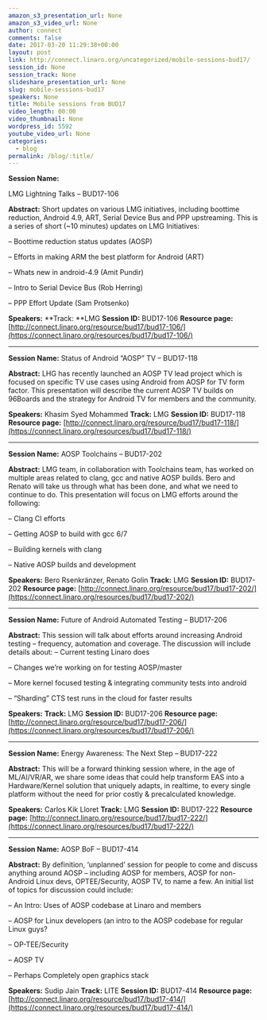 ```yaml
---
amazon_s3_presentation_url: None
amazon_s3_video_url: None
author: connect
comments: false
date: 2017-03-20 11:29:38+00:00
layout: post
link: http://connect.linaro.org/uncategorized/mobile-sessions-bud17/
session_id: None
session_track: None
slideshare_presentation_url: None
slug: mobile-sessions-bud17
speakers: None
title: Mobile sessions from BUD17
video_length: 00:00
video_thumbnail: None
wordpress_id: 5592
youtube_video_url: None
categories:
  - blog
permalink: /blog/:title/
---
```


**Session Name:**

LMG Lightning Talks – BUD17-106

**Abstract:**
Short updates on various LMG initiatives, including boottime reduction, Android 4.9, ART, Serial Device Bus and PPP upstreaming. This is a series of short (~10 minutes) updates on LMG Initiatives:

– Boottime reduction status updates (AOSP)

– Efforts in making ARM the best platform for Android (ART)

– Whats new in android-4.9 (Amit Pundir)

– Intro to Serial Device Bus (Rob Herring)

– PPP Effort Update (Sam Protsenko)

**Speakers:**
**Track: **LMG
**Session ID:** BUD17-106
**Resource page:** [http://connect.linaro.org/resource/bud17/bud17-106/](https://connect.linaro.org/resources/bud17/bud17-106/)

---

**Session Name:** Status of Android “AOSP” TV – BUD17-118

**Abstract:**
LHG has recently launched an AOSP TV lead project which is focused on specific TV use cases using Android from AOSP for TV form factor. This presentation will describe the current AOSP TV builds on 96Boards and the strategy for Android TV for members and the community.

**Speakers:** Khasim Syed Mohammed
**Track:** LMG
**Session ID:** BUD17-118
**Resource page:** [http://connect.linaro.org/resource/bud17/bud17-118/](https://connect.linaro.org/resources/bud17/bud17-118/)

---

**Session Name:** AOSP Toolchains – BUD17-202

**Abstract:**
LMG team, in collaboration with Toolchains team, has worked on multiple areas related to clang, gcc and native AOSP builds. Bero and Renato will take us through what has been done, and what we need to continue to do. This presentation will focus on LMG efforts around the following:

– Clang CI efforts

– Getting AOSP to build with gcc 6/7

– Building kernels with clang

– Native AOSP builds and development

**Speakers:** Bero Rsenkränzer, Renato Golin
**Track:** LMG
**Session ID:** BUD17-202
**Resource page:** [http://connect.linaro.org/resource/bud17/bud17-202/](https://connect.linaro.org/resources/bud17/bud17-202/)

---

**Session Name:** Future of Android Automated Testing – BUD17-206

**Abstract:**
This session will talk about efforts around increasing Android testing – frequency, automation and coverage. The discussion will include details about:
– Current testing Linaro does

– Changes we’re working on for testing AOSP/master

– More kernel focused testing & integrating community tests into android

– “Sharding” CTS test runs in the cloud for faster results

**Speakers:**
**Track:** LMG
**Session ID:** BUD17-206
**Resource page:** [http://connect.linaro.org/resource/bud17/bud17-206/](https://connect.linaro.org/resources/bud17/bud17-206/)

---

**Session Name:** Energy Awareness: The Next Step – BUD17-222

**Abstract:**
This will be a forward thinking session where, in the age of ML/AI/VR/AR, we share some ideas that could help transform EAS into a Hardware/Kernel solution that uniquely adapts, in realtime, to every single platform without the need for prior costly & precalculated knowledge.

**Speakers:** Carlos Kik Lloret
**Track:** LMG
**Session ID:** BUD17-222
**Resource page:** [http://connect.linaro.org/resource/bud17/bud17-222/](https://connect.linaro.org/resources/bud17/bud17-222/)

---

**Session Name:** AOSP BoF – BUD17-414

**Abstract:**
By definition, ‘unplanned’ session for people to come and discuss anything around AOSP – including AOSP for members, AOSP for non-Android Linux devs, OPTEE/Security, AOSP TV, to name a few. An initial list of topics for discussion could include:

– An Intro: Uses of AOSP codebase at Linaro and members

– AOSP for Linux developers (an intro to the AOSP codebase for regular Linux guys?

– OP-TEE/Security

– AOSP TV

– Perhaps Completely open graphics stack

**Speakers:** Sudip Jain
**Track:** LITE
**Session ID:** BUD17-414
**Resource page:** [http://connect.linaro.org/resource/bud17/bud17-414/](https://connect.linaro.org/resources/bud17/bud17-414/)
